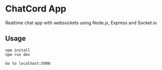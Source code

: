 # ChatCord App
Realtime chat app with websockets using Node.js, Express and Socket.io
## Usage
```
npm install
npm run dev

Go to localhost:5000
```